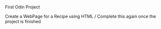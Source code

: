 First Odin Project 

Create a WebPage for a Recipe using HTML / Complete this again once the project is finished